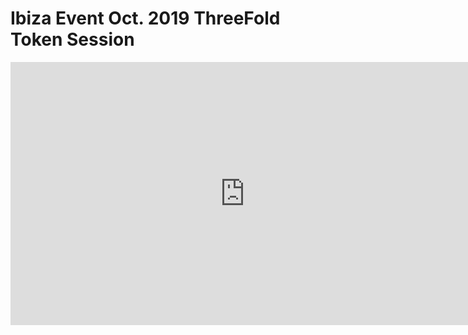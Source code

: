 # Ibiza Event Oct. 2019 ThreeFold Token Session

<iframe width="750" height="421" src="https://www.youtube.com/embed/ndN9Lz-LaC0" frameborder="0" allow="accelerometer; autoplay; encrypted-media; gyroscope; picture-in-picture" allowfullscreen></iframe>
